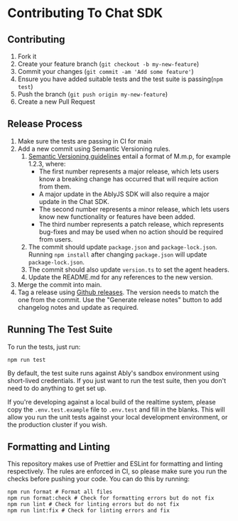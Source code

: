 # Contributing To Chat SDK

## Contributing

1. Fork it
2. Create your feature branch (`git checkout -b my-new-feature`)
3. Commit your changes (`git commit -am 'Add some feature'`)
4. Ensure you have added suitable tests and the test suite is passing(`npm test`)
5. Push the branch (`git push origin my-new-feature`)
6. Create a new Pull Request

## Release Process

1. Make sure the tests are passing in CI for main
2. Add a new commit using Semantic Versioning rules.
   1. [Semantic Versioning guidelines](https://semver.org/) entail a format of M.m.p, for example 1.2.3, where:
      - The first number represents a major release, which lets users know a breaking change has occurred that will require action from them.
      - A major update in the AblyJS SDK will also require a major update in the Chat SDK.
      - The second number represents a minor release, which lets users know new functionality or features have been added.
      - The third number represents a patch release, which represents bug-fixes and may be used when no action should be required from users.
   2. The commit should update `package.json` and `package-lock.json`. Running `npm install` after changing `package.json` will update `package-lock.json`.
   3. The commit should also update `version.ts` to set the agent headers.
   4. Update the README.md for any references to the new version.
3. Merge the commit into main.
4. Tag a release using [Github releases](https://docs.github.com/en/repositories/releasing-projects-on-github/managing-releases-in-a-repository#creating-a-release). The version needs to match the one from the commit. Use the "Generate release notes" button to
   add changelog notes and update as required.

## Running The Test Suite

To run the tests, just run:

```shell
npm run test
```

By default, the test suite runs against Ably's sandbox environment using short-lived credentials. If you just want to run the test
suite, then you don't need to do anything to get set up.

If you're developing against a local build of the realtime system, please copy the `.env.test.example` file to `.env.test` and fill
in the blanks. This will allow you run the unit tests against your local development environment, or the production cluster if you wish.

## Formatting and Linting

This repository makes use of Prettier and ESLint for formatting and linting respectively. The rules are enforced in CI, so please
make sure you run the checks before pushing your code. You can do this by running:

```shell
npm run format # Format all files
npm run format:check # Check for formatting errors but do not fix
npm run lint # Check for linting errors but do not fix
npm run lint:fix # Check for linting errors and fix
```
